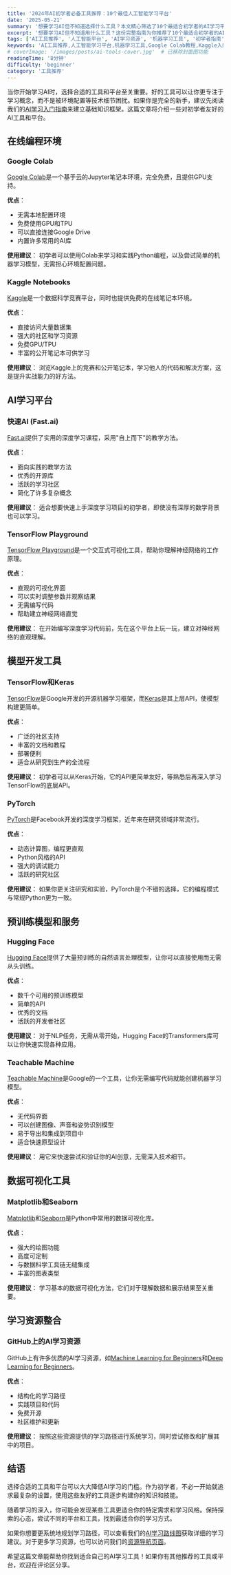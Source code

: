 ```yaml
---
title: '2024年AI初学者必备工具推荐：10个最佳人工智能学习平台'
date: '2025-05-21'
summary: '想要学习AI但不知道选择什么工具？本文精心筛选了10个最适合初学者的AI学习平台和工具，包括Google Colab、Kaggle、TensorFlow、PyTorch等，覆盖在线编程环境、机器学习框架、数据可视化工具，无需复杂配置，零基础也能快速上手。'
excerpt: '想要学习AI但不知道用什么工具？这份完整指南为你推荐了10个最适合初学者的AI学习平台和工具，从在线编程环境到机器学习框架，让你的AI学习之路更加顺畅。'
tags: ['AI工具推荐', '人工智能平台', 'AI学习资源', '机器学习工具', '初学者指南']
keywords: 'AI工具推荐,人工智能学习平台,机器学习工具,Google Colab教程,Kaggle入门,TensorFlow初学者'
# coverImage: '/images/posts/ai-tools-cover.jpg'  # 已移除封面图功能
readingTime: '8分钟'
difficulty: 'beginner'
category: '工具推荐'
---
```




当你开始学习AI时，选择合适的工具和平台至关重要。好的工具可以让你更专注于学习概念，而不是被环境配置等技术细节困扰。如果你是完全的新手，建议先阅读我们的[AI学习入门指南](/posts/getting-started-with-ai)来建立基础知识框架。这篇文章将介绍一些对初学者友好的AI工具和平台。

## 在线编程环境

### Google Colab

[Google Colab](https://colab.research.google.com/)是一个基于云的Jupyter笔记本环境，完全免费，且提供GPU支持。

**优点**：
- 无需本地配置环境
- 免费使用GPU和TPU
- 可以直接连接Google Drive
- 内置许多常用的AI库

**使用建议**：
初学者可以使用Colab来学习和实践Python编程，以及尝试简单的机器学习模型，无需担心环境配置问题。

### Kaggle Notebooks

[Kaggle](https://www.kaggle.com/)是一个数据科学竞赛平台，同时也提供免费的在线笔记本环境。

**优点**：
- 直接访问大量数据集
- 强大的社区和学习资源
- 免费GPU/TPU
- 丰富的公开笔记本可供学习

**使用建议**：
浏览Kaggle上的竞赛和公开笔记本，学习他人的代码和解决方案，这是提升实战能力的好方法。

## AI学习平台

### 快速AI (Fast.ai)

[Fast.ai](https://www.fast.ai/)提供了实用的深度学习课程，采用"自上而下"的教学方法。

**优点**：
- 面向实践的教学方法
- 优秀的开源库
- 活跃的学习社区
- 简化了许多复杂概念

**使用建议**：
适合想要快速上手深度学习项目的初学者，即使没有深厚的数学背景也可以学习。

### TensorFlow Playground

[TensorFlow Playground](https://playground.tensorflow.org/)是一个交互式可视化工具，帮助你理解神经网络的工作原理。

**优点**：
- 直观的可视化界面
- 可以实时调整参数并观察结果
- 无需编写代码
- 帮助建立神经网络直觉

**使用建议**：
在开始编写深度学习代码前，先在这个平台上玩一玩，建立对神经网络的直观理解。

## 模型开发工具

### TensorFlow和Keras

[TensorFlow](https://www.tensorflow.org/)是Google开发的开源机器学习框架，而[Keras](https://keras.io/)是其上层API，使模型构建更简单。

**优点**：
- 广泛的社区支持
- 丰富的文档和教程
- 部署便利
- 适合从研究到生产的全流程

**使用建议**：
初学者可以从Keras开始，它的API更简单友好，等熟悉后再深入学习TensorFlow的底层API。

### PyTorch

[PyTorch](https://pytorch.org/)是Facebook开发的深度学习框架，近年来在研究领域非常流行。

**优点**：
- 动态计算图，编程更直观
- Python风格的API
- 强大的调试能力
- 活跃的研究社区

**使用建议**：
如果你更关注研究和实验，PyTorch是个不错的选择，它的编程模式与常规Python更为一致。

## 预训练模型和服务

### Hugging Face

[Hugging Face](https://huggingface.co/)提供了大量预训练的自然语言处理模型，让你可以直接使用而无需从头训练。

**优点**：
- 数千个可用的预训练模型
- 简单的API
- 优秀的文档
- 活跃的开发者社区

**使用建议**：
对于NLP任务，无需从零开始，Hugging Face的Transformers库可以让你快速实现各种应用。

### Teachable Machine

[Teachable Machine](https://teachablemachine.withgoogle.com/)是Google的一个工具，让你无需编写代码就能创建机器学习模型。

**优点**：
- 无代码界面
- 可以创建图像、声音和姿势识别模型
- 易于导出和集成到项目中
- 适合快速原型设计

**使用建议**：
用它来快速尝试和验证你的AI创意，无需深入技术细节。

## 数据可视化工具

### Matplotlib和Seaborn

[Matplotlib](https://matplotlib.org/)和[Seaborn](https://seaborn.pydata.org/)是Python中常用的数据可视化库。

**优点**：
- 强大的绘图功能
- 高度可定制
- 与数据科学工具链无缝集成
- 丰富的图表类型

**使用建议**：
学习基本的数据可视化方法，它们对于理解数据和展示结果至关重要。

## 学习资源整合

### GitHub上的AI学习资源

GitHub上有许多优质的AI学习资源，如[Machine Learning for Beginners](https://github.com/microsoft/ML-For-Beginners)和[Deep Learning for Beginners](https://github.com/microsoft/AI-For-Beginners)。

**优点**：
- 结构化的学习路径
- 实践项目和代码
- 免费开源
- 社区维护和更新

**使用建议**：
按照这些资源提供的学习路径进行系统学习，同时尝试修改和扩展其中的项目。

## 结语

选择合适的工具和平台可以大大降低AI学习的门槛。作为初学者，不必一开始就追求最复杂的设置，使用这些友好的工具逐步构建你的知识和技能。

随着学习的深入，你可能会发现某些工具更适合你的特定需求和学习风格。保持探索的心态，尝试不同的平台和工具，找到最适合你的学习方式。

如果你想要更系统地规划学习路径，可以查看我们的[AI学习路线图](/roadmap)获取详细的学习建议。对于更多学习资源，也可以访问我们的[资源导航页面](/resources)。

希望这篇文章能帮助你找到适合自己的AI学习工具！如果你有其他推荐的工具或平台，欢迎在评论区分享。 